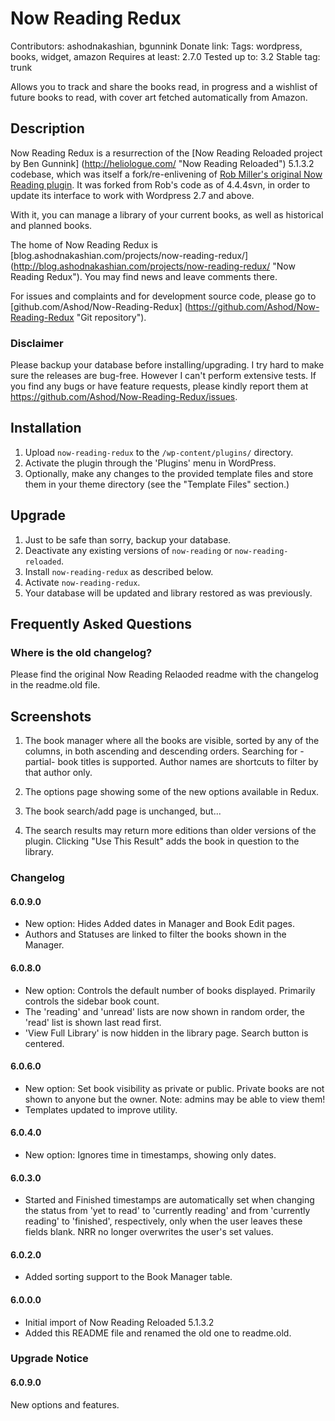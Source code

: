# Now Reading Redux #

Contributors: ashodnakashian, bgunnink
Donate link:
Tags: wordpress, books, widget, amazon
Requires at least: 2.7.0
Tested up to: 3.2
Stable tag: trunk

Allows you to track and share the books read, in progress and a wishlist of future books to read, with cover art fetched automatically from Amazon.

## Description ##

Now Reading Redux is a resurrection of the [Now Reading Reloaded project by Ben Gunnink] (http://heliologue.com/ "Now Reading Reloaded") 5.1.3.2 codebase, which was itself a fork/re-enlivening of [Rob Miller's original Now Reading plugin](http://robm.me.uk/projects/plugins/wordpress/now-reading/ "Original Now Reading Plugin").  It was forked from Rob's code as of 4.4.4svn, in order to update its interface to work with Wordpress 2.7 and above.

With it, you can manage a library of your current books, as well as historical and planned books.

The home of Now Reading Redux is [blog.ashodnakashian.com/projects/now-reading-redux/] (http://blog.ashodnakashian.com/projects/now-reading-redux/ "Now Reading Redux"). You may find news and leave comments there.

For issues and complaints and for development source code, please go to [github.com/Ashod/Now-Reading-Redux] (https://github.com/Ashod/Now-Reading-Redux "Git repository").

### Disclaimer ###

Please backup your database before installing/upgrading. I try hard to make sure the releases are bug-free. However I can't perform extensive tests. If you find any bugs or have feature requests, please kindly report them at https://github.com/Ashod/Now-Reading-Redux/issues.

## Installation ##

1. Upload `now-reading-redux` to the `/wp-content/plugins/` directory.
1. Activate the plugin through the 'Plugins' menu in WordPress.
1. Optionally, make any changes to the provided template files and store them in your theme directory (see the "Template Files" section.)

## Upgrade ##

1. Just to be safe than sorry, backup your database.
1. Deactivate any existing versions of `now-reading` or `now-reading-reloaded`.
1. Install `now-reading-redux` as described below.
1. Activate `now-reading-redux`.
1. Your database will be updated and library restored as was previously.

## Frequently Asked Questions ##

### Where is the old changelog? ###

Please find the original Now Reading Relaoded readme with the changelog in the readme.old file.

## Screenshots ##

1. The book manager where all the books are visible, sorted by any of the columns, in both ascending and descending orders. Searching for -partial- book titles is supported. Author names are shortcuts to filter by that author only.
2. The options page showing some of the new options available in Redux.

3. The book search/add page is unchanged, but...

4. The search results may return more editions than older versions of the plugin. Clicking "Use This Result" adds the book in question to the library.

### Changelog ###

#### 6.0.9.0 ####
* New option: Hides Added dates in Manager and Book Edit pages.
* Authors and Statuses are linked to filter the books shown in the Manager.

#### 6.0.8.0 ####
* New option: Controls the default number of books displayed. Primarily controls the sidebar book count.
* The 'reading' and 'unread' lists are now shown in random order, the 'read' list is shown last read first.
* 'View Full Library' is now hidden in the library page. Search button is centered.

#### 6.0.6.0 ####
* New option: Set book visibility as private or public. Private books are not shown to anyone but the owner. Note: admins may be able to view them!
* Templates updated to improve utility.

#### 6.0.4.0 ####
* New option: Ignores time in timestamps, showing only dates.

#### 6.0.3.0 ####
* Started and Finished timestamps are automatically set when changing the status from 'yet to read' to 'currently reading' and from 'currently reading' to 'finished', respectively, only when the user leaves these fields blank. NRR no longer overwrites the user's set values.

#### 6.0.2.0 ####
* Added sorting support to the Book Manager table.

#### 6.0.0.0 ####
* Initial import of Now Reading Reloaded 5.1.3.2
* Added this README file and renamed the old one to readme.old.

### Upgrade Notice ###

#### 6.0.9.0 ####
New options and features.


